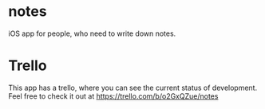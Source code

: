 # notes
iOS app for people, who need to write down notes.

# Trello
This app has a trello, where you can see the current status of development. Feel free to check it out at https://trello.com/b/o2GxQZue/notes
